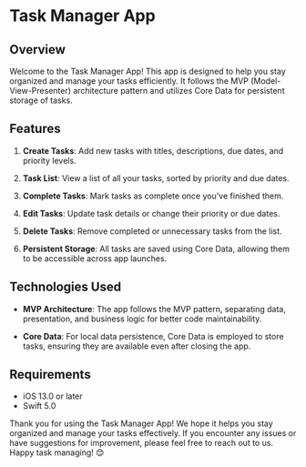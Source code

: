 # Task Manager App

## Overview

Welcome to the Task Manager App! This app is designed to help you stay organized and manage your tasks efficiently. It follows the MVP (Model-View-Presenter) architecture pattern and utilizes Core Data for persistent storage of tasks.

## Features

1. **Create Tasks**: Add new tasks with titles, descriptions, due dates, and priority levels.

2. **Task List**: View a list of all your tasks, sorted by priority and due dates.

3. **Complete Tasks**: Mark tasks as complete once you've finished them.

4. **Edit Tasks**: Update task details or change their priority or due dates.

5. **Delete Tasks**: Remove completed or unnecessary tasks from the list.

6. **Persistent Storage**: All tasks are saved using Core Data, allowing them to be accessible across app launches.

## Technologies Used

- **MVP Architecture**: The app follows the MVP pattern, separating data, presentation, and business logic for better code maintainability.

- **Core Data**: For local data persistence, Core Data is employed to store tasks, ensuring they are available even after closing the app.


## Requirements

- iOS 13.0 or later
- Swift 5.0

Thank you for using the Task Manager App! We hope it helps you stay organized and manage your tasks effectively. If you encounter any issues or have suggestions for improvement, please feel free to reach out to us. Happy task managing! 😊
